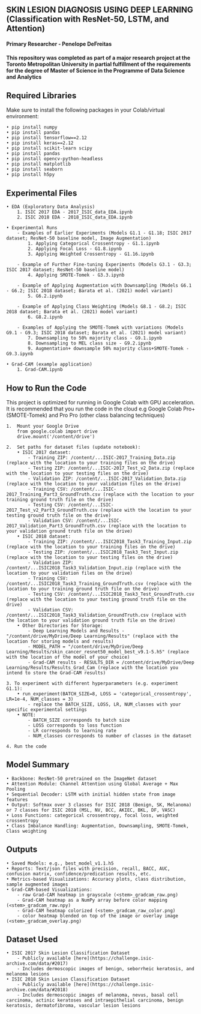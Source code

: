 ## SKIN LESION DIAGNOSIS USING DEEP LEARNING (Classification with ResNet-50, LSTM, and Attention)
#### Primary Researcher - Penelope DeFreitas 
#### This repository was completed as part of a major research project at the Toronto Metropolitan University in partial fulfillment of the requirements for the degree of Master of Science in the Programme of Data Science and Analytics


## Required Libraries
Make sure to install the following packages in your Colab/virtual environment:

	• pip install numpy
	• pip install pandas
    • pip install tensorflow==2.12
    • pip install keras==2.12
    • pip install scikit-learn scipy
    • pip install pandas
    • pip install opencv-python-headless
    • pip install matplotlib
	• pip install seaborn
	• pip install h5py


## Experimental Files
    • EDA (Exploratory Data Analysis)
		1. ISIC 2017 EDA - 2017_ISIC_data_EDA.ipynb
		2. ISIC 2018 EDA - 2018_ISIC_data_EDA.ipynb
		
	• Experimental Runs
		- Examples of Earlier Experiments (Models G1.1 - G1.18; ISIC 2017 dataset; ResNet-50 baseline model, Image Augmentation)
			1. Applying Categorical Crossentropy - G1.1.ipynb
			2. Applying Focal Loss - G1.8.ipynb
			3. Applying Weighted Crossentropy - G1.16.ipynb
			
		- Example of Further Fine-tuning Experiments (Models G3.1 - G3.3; ISIC 2017 dataset; ResNet-50 baseline model)
			4. Applying SMOTE-Tomek - G3.3.ipynb
			
		- Example of Applying Augmentation with Downsampling (Models G6.1 - G6.2; ISIC 2018 dataset; Barata et al. (2021) model variant)
			5. G6.2.ipynb
			
		- Example of Applying Class Weighting (Models G8.1 - G8.2; ISIC 2018 dataset; Barata et al. (2021) model variant)
			6. G8.2.ipynb
			
		- Examples of Applying the SMOTE-Tomek with variations (Models G9.1 - G9.3; ISIC 2018 dataset; Barata et al. (2021) model variant)
			7. Downsampling to 50% majority class - G9.1.ipynb
			8. Downsampling to MEL class size - G9.2.ipynb
			9. Augmentation+ downsample 50% majority class+SMOTE-Tomek - G9.3.ipynb
		
	• Grad-CAM (example application)
		1. Grad-CAM.ipynb

## How to Run the Code
This project is optimized for running in Google Colab with GPU acceleration. It is recommended that you run the code in the cloud e.g Google Colab Pro+ (SMOTE-Tomek) and Pro Pro (other class balancing techniques)
	
    1.	Mount your Google Drive 
        from google.colab import drive
        drive.mount('/content/drive')
        
    2.  Set paths for dataset files (update notebook):
        • ISIC 2017 dataset:
			- Training ZIP: /content/...ISIC-2017_Training_Data.zip (replace with the location to your training files on the drive)
			- Testing ZIP: /content/...ISIC-2017_Test_v2_Data.zip (replace with the location to your testing files on the drive)
			- Validation ZIP: /content/...ISIC-2017_Validation_Data.zip (replace with the location to your validation files on the drive)
			- Training CSV: /content/...ISIC-2017_Training_Part3_GroundTruth.csv (replace with the location to your training ground truth file on the drive)
			- Testing CSV: /content/...ISIC-2017_Test_v2_Part3_GroundTruth.csv (replace with the location to your testing ground truth file on the drive)
			- Validation CSV: /content/...ISIC-2017_Validation_Part3_GroundTruth.csv (replace with the location to your validation ground truth file on the drive)
		• ISIC 2018 dataset:
			- Training ZIP: /content/...ISIC2018_Task3_Training_Input.zip (replace with the location to your training files on the drive)
			- Testing ZIP: /content/...ISIC2018_Task3_Test_Input.zip (replace with the location to your testing files on the drive)
			- Validation ZIP: /content/...ISIC2018_Task3_Validation_Input.zip (replace with the location to your validation files on the drive)
			- Training CSV: /content/...ISIC2018_Task3_Training_GroundTruth.csv (replace with the location to your training ground truth file on the drive)
			- Testing CSV: /content/...ISIC2018_Task3_Test_GroundTruth.csv (replace with the location to your testing ground truth file on the drive)
			- Validation CSV: /content/...ISIC2018_Task3_Validation_GroundTruth.csv (replace with the location to your validation ground truth file on the drive)
		• Other Directories for Storage:
			- Deep Learning Models and Results - "/content/drive/MyDrive/Deep Learning/Results" (replace with the location for storing models and results)
			- MODEL_PATH = "/content/drive/MyDrive/Deep Learning/Results/skin_cancer_resnet50_model_best_v9.1-5.h5" (replace with the location of the model of your choice)
			- Grad-CAM results - RESULTS_DIR = /content/drive/MyDrive/Deep Learning/Results/Results_Grad_Cam (replace with the location you intend to store the Grad-CAM results)

    3. To experiment with different hyperparameters (e.g. experiment G1.1):
        • run_experiment(BATCH_SIZE=8, LOSS = 'categorical_crossentropy', LR=1e-4, NUM_classes = 3)
			- replace the BATCH_SIZE, LOSS, LR, NUM_classes with your specific experimental settings
		• NOTE:
			- BATCH_SIZE corresponds to batch size
			- LOSS corresponds to loss function
			- LR corresponds to learning rate
			- NUM_classes corresponds to number of classes in the dataset

    4. Run the code 

## Model Summary
	• Backbone: ResNet-50 pretrained on the ImageNet dataset
	• Attention Module: Channel Attention using Global Average + Max Pooling
	• Sequential Decoder: LSTM with initial hidden state from image features
	• Output: Softmax over 3 classes for ISIC 2018 (Benign, SK, Melanoma) or 7 classes for ISIC 2018 (MSL, NV, BCC, AKIEC, BKL, DF, VASC)
	• Loss Functions: categorical crossentropy, focal loss, weighted crossentropy
	• Class Imbalance Handling: Augmentation, Downsampling, SMOTE-Tomek, Class weighting

## Outputs
	• Saved Models: e.g., best_model_v1.1.h5
	• Reports: Text/json files with precision, recall, BACC, AUC, confusion matrix, confidence/predication results, etc.
	• Metrics-based Visualizations: Accuracy plots, class distribution, sample augmented images
	• Grad-CAM-based Visualizations:
		- raw Grad-CAM heatmap in grayscale (<stem>_gradcam_raw.png)
		- Grad-CAM heatmap as a NumPy array before color mapping (<stem>_gradcam_raw.npy)
		- Grad-CAM heatmap colorized (<stem>_gradcam_raw_color.png)
		- color heatmap blended on top of the image or overlay image (<stem>_gradcam_overlay.png)
		
## Dataset Used
	• ISIC 2017 Skin Lesion Classification Dataset
		- Publicly available [here](https://challenge.isic-archive.com/data/#2017)
		- Includes dermoscopic images of benign, seborrheic keratosis, and melanoma lesions
	• ISIC 2018 Skin Lesion Classification Dataset
		- Publicly available [here](https://challenge.isic-archive.com/data/#2018)
		- Includes dermoscopic images of melanoma, nevus, basal cell carcinoma, actinic keratoses and intraepithelial carcinoma, benign keratosis, dermatofibroma, vascular lesion lesions
